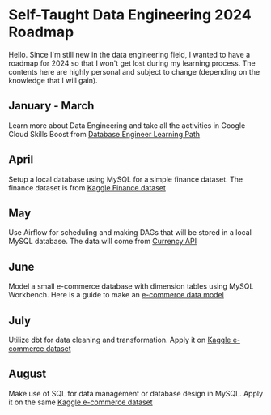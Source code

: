 # Self-Taught Data Engineering 2024 Roadmap
Hello. Since I'm still new in the data engineering field, I wanted to have a roadmap for 2024 so that I won't get lost during my learning process. The contents here are highly personal and subject to change (depending on the knowledge that I will gain).

## January - March
Learn more about Data Engineering and take all the activities in Google Cloud Skills Boost from [Database Engineer Learning Path](https://www.cloudskillsboost.google/paths/22)

## April
Setup a local database using MySQL for a simple finance dataset. The finance dataset is from [Kaggle Finance dataset](https://www.kaggle.com/datasets/creepycrap/finance-dataset)

## May
Use Airflow for scheduling and making DAGs that will be stored in a local MySQL database. The data will come from [Currency API](https://github.com/fawazahmed0/currency-api)

## June
Model a small e-commerce database with dimension tables using MySQL Workbench. Here is a guide to make an [e-commerce data model](https://fabric.inc/blog/commerce/ecommerce-data-model)

## July
Utilize dbt for data cleaning and transformation. Apply it on [Kaggle e-commerce dataset](https://www.kaggle.com/datasets/carrie1/ecommerce-data)

## August
Make use of SQL for data management or database design in MySQL. Apply it on the same [Kaggle e-commerce dataset](https://www.kaggle.com/datasets/carrie1/ecommerce-data)

